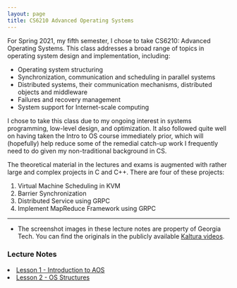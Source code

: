 ```yaml
---
layout: page
title: CS6210 Advanced Operating Systems
---
```


For Spring 2021, my fifth semester, I chose to take CS6210: Advanced Operating Systems.  This class addresses a broad range of topics in operating system design and implementation, including:
* Operating system structuring
* Synchronization, communication and scheduling in parallel systems
* Distributed systems, their communication mechanisms, distributed objects and middleware
* Failures and recovery management
* System support for Internet-scale computing

I chose to take this class due to my ongoing interest in systems programming, low-level design, and optimization.  It also followed quite well on having taken the Intro to OS course immediately prior, which will (hopefully) help reduce some of the remedial catch-up work I frequently need to do given my non-traditional background in CS.

The theoretical material in the lectures and exams is augmented with rather large and complex projects in C and C++.  There are four of these projects:
1. Virtual Machine Scheduling in KVM
2. Barrier Synchronization
3. Distributed Service using GRPC
4. Implement MapReduce Framework using GRPC

***

* The screenshot images in these lecture notes are property of Georgia Tech.  You can find the originals in the publicly available [Kaltura videos](https://omscs.gatech.edu/cs-6210-advanced-operating-systems-course-videos).

<section>
<h3>Lecture Notes</h3>
<li>
<a href="{{ "/aos_lec_L01" | prepend: site.baseurl | append: ".html" | replace: '//', '/' }}">
    Lesson 1 - Introduction to AOS
</a>
</li>

<li>
<a href="{{ "/aos_lec_L02" | prepend: site.baseurl | append: ".html" | replace: '//', '/' }}">
    Lesson 2 - OS Structures
</a>
</li>

</section>